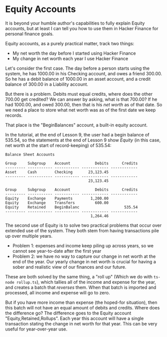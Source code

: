 # Equity Accounts

It is beyond your humble author's capabilities to fully explain
Equity accounts, but at least I can tell you how to use them
in Hacker Finance for personal finance goals.

Equity accounts, as a purely practical matter, track two things:
* My net worth the day before I started using Hacker Finance
* My change in net worth each year I use Hacker Finance

Let's consider the first case.  The day before a person starts
using the system, he has 1000.00 in his Checking account, and owes
a friend 300.00.  So he has a debit balance of 1000.00 in an
asset account, and a credit balance of 300.00 in a Liability
account.

But there is a problem.  Debits must equal credits, where does
the other 700.00 get credited?  We can answer by asking, what
is that 700.00?  If he had 1000.00, and owed 300.00, then that
is his *net worth* as of that date.  So we need a place to store
what net worth was as of the first date we keep records.

That place is the "BeginBalances" account, a built-in equity
account.

In the tutorial, at the end of Lesson 9, the user had a begin
balance of 535.54, so the statements at the end of Lesson 9
show *Equity* (in this case, net worth at the start of record-keeping)
of 535.54:

```
Balance Sheet Accounts

Group     Subgroup    Account           Debits      Credits 
--------- ----------- ----------- ------------ ------------ 
Asset     Cash        Checking       23,123.45              
--------- ----------- ----------- ------------ ------------ 
                                     23,123.45             

Group     Subgroup    Account           Debits      Credits 
--------- ----------- ----------- ------------ ------------ 
Equity    Exchange    Payments        1,200.00              
Equity    Exchange    Transfers         600.00              
Equity    Retained    BeginBalanc                    535.54 
--------- ----------- ----------- ------------ ------------ 
                                      1,264.46    
```                                      

The second use of Equity is to solve two practical problems
that occur over extended use of the system.  They both stem
from having transactions pile up over multiple years.
* Problem 1:  expenses and income keep piling up across
  years, so we cannot see year-to-date after the first year
* Problem 2:  we have no way to capture our change in net
  worth at the end of the year.  Our yearly change in net
  worth is crucial for having a sober and realistic view
  of our finances and our future.

These are both solved by the same thing, a "roll up"
(Which we do with `ts-node rollup.ts`), which tallies all
of the income and expense for the year, and creates a batch
that *reverses* them.  When that batch is imported and
processed, all income and expense will go to zero.

But if you have more income than expense (the hoped-for situation),
then this batch will not have an equal amount of debits and
credits.  Where does the difference go?  The difference
goes to the Equity account "Equity,Retained,Rollups".  Each
year this account will have a single transaction stating
the change in net worth for that year.  This can be very useful
for year-over-year use.


